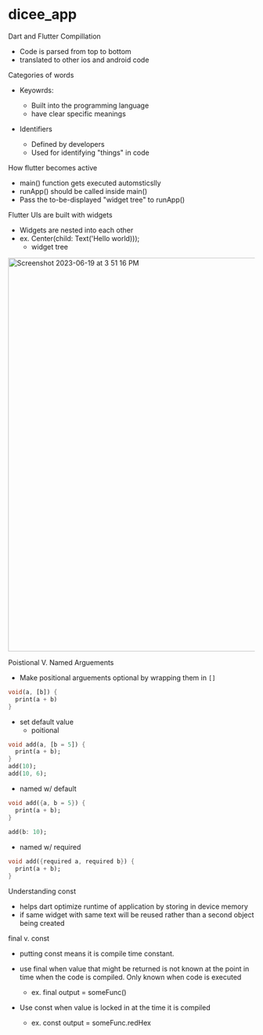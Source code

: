 # dicee_app


Dart and Flutter Compillation
- Code is parsed from top to bottom
- translated to other ios and android code

Categories of words
- Keyowrds:
    - Built into the programming language
    - have clear specific meanings

- Identifiers
    - Defined by developers
    - Used for identifying "things" in code

How flutter becomes active
- main() function gets executed automsticslly
- runApp() should be called inside main()
- Pass the to-be-displayed "widget tree" to runApp()

Flutter UIs are built with widgets
- Widgets are nested into each other
- ex. Center(child: Text('Hello world)));
    - widget tree


<img width="802" alt="Screenshot 2023-06-19 at 3 51 16 PM" src="https://github.com/Ihyatt/dicee_app/assets/11432315/8384babf-5d87-43df-9a94-c56d4526e6f7">

Poistional V. Named Arguements
- Make positional arguements optional by wrapping them in `[]`
```dart
void(a, [b]) {
  print(a + b)
}
```
- set default value
    - poitional
``` dart
void add(a, [b = 5]) { 
  print(a + b);
}
add(10);
add(10, 6); 
```
- named w/ default

```dart
void add({a, b = 5}) { 
  print(a + b); 
}  
 
add(b: 10);
```

- named w/ required

```dart
void add({required a, required b}) { 
  print(a + b); 
}   

```
Understanding const
- helps dart optimize runtime of application by storing in device memory
- if same widget with same text will be reused rather than a second object being created

final v. const
- putting const means it is compile time constant.
- use final when value that might be returned is not known at the point in time when the code is compiled. Only known when code is executed

    -   ex. final output = someFunc()
-  Use const when value is locked in at the time it is compiled
    - ex. const output = someFunc.redHex

    